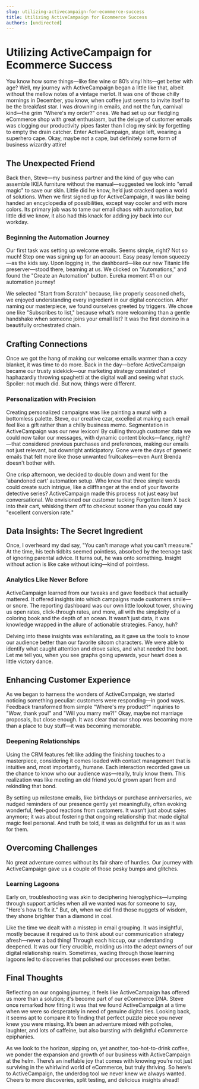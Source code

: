 ```yaml
---
slug: utilizing-activecampaign-for-ecommerce-success
title: Utilizing ActiveCampaign for Ecommerce Success
authors: [undirected]
---
```



# Utilizing ActiveCampaign for Ecommerce Success

You know how some things—like fine wine or 80’s vinyl hits—get better with age? Well, my journey with ActiveCampaign began a little like that, albeit without the mellow notes of a vintage merlot. It was one of those chilly mornings in December, you know, when coffee just seems to invite itself to be the breakfast star. I was drowning in emails, and not the fun, carnival kind—the grim "Where's my order?" ones. We had set up our fledgling eCommerce shop with great enthusiasm, but the deluge of customer emails was clogging our productivity pipes faster than I clog my sink by forgetting to empty the drain catcher. Enter ActiveCampaign, stage left, wearing a superhero cape. Okay, maybe not a cape, but definitely some form of business wizardry attire!

## The Unexpected Friend

Back then, Steve—my business partner and the kind of guy who can assemble IKEA furniture without the manual—suggested we look into "email magic" to save our skin. Little did he know, he’d just cracked open a world of solutions. When we first signed up for ActiveCampaign, it was like being handed an encyclopedia of possibilities, except way cooler and with more colors. Its primary job was to tame our email chaos with automation, but little did we know, it also had this knack for adding joy back into our workday.

### Beginning the Automation Journey

Our first task was setting up welcome emails. Seems simple, right? Not so much! Step one was signing up for an account. Easy peasy lemon squeezy—as the kids say. Upon logging in, the dashboard—like our new Titanic life preserver—stood there, beaming at us. We clicked on "Automations," and found the "Create an Automation" button. Eureka moment #1 on our automation journey! 

We selected "Start from Scratch" because, like properly seasoned chefs, we enjoyed understanding every ingredient in our digital concoction. After naming our masterpiece, we found ourselves greeted by triggers. We chose one like "Subscribes to list," because what’s more welcoming than a gentle handshake when someone joins your email list? It was the first domino in a beautifully orchestrated chain. 

## Crafting Connections

Once we got the hang of making our welcome emails warmer than a cozy blanket, it was time to do more. Back in the day—before ActiveCampaign became our trusty sidekick—our marketing strategy consisted of haphazardly throwing spaghetti at the digital wall and seeing what stuck. Spoiler: not much did. But now, things were different.

### Personalization with Precision

Creating personalized campaigns was like painting a mural with a bottomless palette. Steve, our creative czar, excelled at making each email feel like a gift rather than a chilly business memo. Segmentation in ActiveCampaign was our new lexicon! By culling through customer data we could now tailor our messages, with dynamic content blocks—fancy, right?—that considered previous purchases and preferences, making our emails not just relevant, but downright anticipatory. Gone were the days of generic emails that felt more like those unwanted fruitcakes—even Aunt Brenda doesn't bother with.

One crisp afternoon, we decided to double down and went for the 'abandoned cart' automation setup. Who knew that three simple words could create such intrigue, like a cliffhanger at the end of your favorite detective series? ActiveCampaign made this process not just easy but conversational. We envisioned our customer tucking Forgotten Item X back into their cart, whisking them off to checkout sooner than you could say "excellent conversion rate."

## Data Insights: The Secret Ingredient

Once, I overheard my dad say, "You can't manage what you can't measure." At the time, his tech tidbits seemed pointless, absorbed by the teenage task of ignoring parental advice. It turns out, he was onto something. Insight without action is like cake without icing—kind of pointless.

### Analytics Like Never Before

ActiveCampaign learned from our tweaks and gave feedback that actually mattered. It offered insights into which campaigns made customers smile—or snore. The reporting dashboard was our own little lookout tower, showing us open rates, click-through rates, and more, all with the simplicity of a coloring book and the depth of an ocean. It wasn’t just data, it was knowledge wrapped in the allure of actionable strategies. Fancy, huh?

Delving into these insights was exhilarating, as it gave us the tools to know our audience better than our favorite sitcom characters. We were able to identify what caught attention and drove sales, and what needed the boot. Let me tell you, when you see graphs going upwards, your heart does a little victory dance.

## Enhancing Customer Experience

As we began to harness the wonders of ActiveCampaign, we started noticing something peculiar: customers were responding—in good ways. Feedback transformed from simple "Where's my product?" inquiries to "Wow, thank you!" and "Will you marry me?!" Okay, maybe not marriage proposals, but close enough. It was clear that our shop was becoming more than a place to buy stuff—it was becoming memorable.

### Deepening Relationships

Using the CRM features felt like adding the finishing touches to a masterpiece, considering it comes loaded with contact management that is intuitive and, most importantly, humane. Each interaction recorded gave us the chance to know who our audience was—really, truly know them. This realization was like meeting an old friend you’d grown apart from and rekindling that bond. 

By setting up milestone emails, like birthdays or purchase anniversaries, we nudged reminders of our presence gently yet meaningfully, often evoking wonderful, feel-good reactions from customers. It wasn’t just about sales anymore; it was about fostering that ongoing relationship that made digital magic feel personal. And truth be told, it was as delightful for us as it was for them.

## Overcoming Challenges

No great adventure comes without its fair share of hurdles. Our journey with ActiveCampaign gave us a couple of those pesky bumps and glitches. 

### Learning Lagoons

Early on, troubleshooting was akin to deciphering hieroglyphics—lumping through support articles when all we wanted was for someone to say, "Here's how to fix it." But, oh, when we did find those nuggets of wisdom, they shone brighter than a diamond in coal.

Like the time we dealt with a misstep in email grouping. It was insightful, mostly because it required us to think about our communication strategy afresh—never a bad thing! Through each hiccup, our understanding deepened. It was our fiery crucible, molding us into the adept owners of our digital relationship realm. Sometimes, wading through those learning lagoons led to discoveries that polished our processes even better.

## Final Thoughts

Reflecting on our ongoing journey, it feels like ActiveCampaign has offered us more than a solution; it's become part of our eCommerce DNA. Steve once remarked how fitting it was that we found ActiveCampaign at a time when we were so desperately in need of genuine digital ties. Looking back, it seems apt to compare it to finding that perfect puzzle piece you never knew you were missing. It’s been an adventure mixed with potholes, laughter, and lots of caffeine, but also bursting with delightful eCommerce epiphanies.

As we look to the horizon, sipping on, yet another, too-hot-to-drink coffee, we ponder the expansion and growth of our business with ActiveCampaign at the helm. There’s an ineffable joy that comes with knowing you’re not just surviving in the whirlwind world of eCommerce, but truly thriving. So here’s to ActiveCampaign, the underdog tool we never knew we always wanted. Cheers to more discoveries, split testing, and delicious insights ahead!